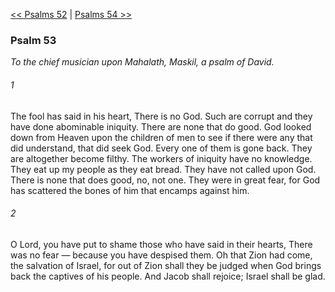 [<< Psalms 52](Psalms%2052.md)  |  [Psalms 54 >>](Psalms%2054.md)

### Psalm 53

*To the chief musician upon Mahalath, Maskil, a psalm of David.*

###### 1
The fool has said in his heart, There is no God. Such are corrupt and they have done abominable iniquity. There are none that do good. God looked down from Heaven upon the children of men to see if there were any that did understand, that did seek God. Every one of them is gone back. They are altogether become filthy. The workers of iniquity have no knowledge. They eat up my people as they eat bread. They have not called upon God. There is none that does good, no, not one. They were in great fear, for God has scattered the bones of him that encamps against him.

###### 2
O Lord, you have put to shame those who have said in their hearts, There was no fear — because you have despised them. Oh that Zion had come, the salvation of Israel, for out of Zion shall they be judged when God brings back the captives of his people. And Jacob shall rejoice; Israel shall be glad.
